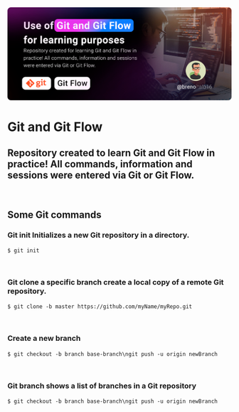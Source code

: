 <img src="https://raw.githubusercontent.com/BrenoItalo16/git-gitflow/main/assets/git_banner-en.png?token=GHSAT0AAAAAACDY2Q4YVKWS3T2LTPJSYGS4ZEPO4EQ"/>
<!-- <img src="https://img.shields.io/static/v1?label=User&message=BrenoItalo16&color=7159c1&style=for-the-badge"/> -->
<br>

# Git and Git Flow
## Repository created to learn Git and Git Flow in practice! All commands, information and sessions were entered via Git or Git Flow.

<div>
  <br>
  <h2>Some Git commands</h2>
  
  ### Git init  Initializes a new Git repository in a directory.
```shell
$ git init
```
<br>

  ### Git clone a specific branch create a local copy of a remote Git repository.
```shell
$ git clone -b master https://github.com/myName/myRepo.git
```
<br>

  ### Create a new branch
```shell
$ git checkout -b branch base-branch\ngit push -u origin newBranch
```
<br>

  ### Git branch shows a list of branches in a Git repository
```shell
$ git checkout -b branch base-branch\ngit push -u origin newBranch
```
<br>

</div> 

<!--
```shell
cat ~/TOKEN.txt | docker login https://docker.pkg.github.com -u <em>USERNAME</em> --password-stdin
```
-->
